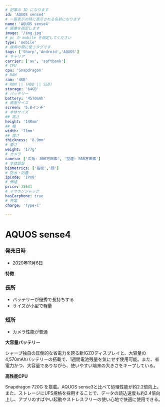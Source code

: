 ```yaml
---
# 記事の ID になります
id: 'AQUOS sense4'
# 一覧表示の時に表示される名前になります
name: 'AQUOS sense4'
# 画像を指定します
image: '/img.jpg'
# pc か mobile を指定してください
type: 'mobile'
# 検索の際に使うタグです
tags: ['Sharp','Android','AQUOS']
# キャリア
carrier: ['au', 'softbank']
# CPU
cpu: 'Snapdragon'
# RAM
ram: '4GB'
# ROM || (HDD || SSD)
storage: '64GB'
# バッテリー
battery: '4570mAh'
# 画面サイズ
screen: '5.8インチ'
# 本体サイズ
## 高さ
height: '148mm'
## 幅
width: '71mm'
## 厚さ
thickness: '8.9mm'
# 重さ
weight: '177g'
# カメラ
camera: ['広角: 800万画素', '望遠: 800万画素']
# 生体認証
biometrics: ['指紋','顔']
# 防水・防塵
ipCode: 'IPX8'
# 価格
price: 35641
# イヤホンジャック
hasEarphone: true
# 充電
charge: 'Type-C'

---
```


# AQUOS sense4

### 発売日時
- 2020年11月6日
  
**特徴**
### 長所
- バッテリーが優秀で長持ちする
- サイズが小型で軽量
### 短所
- カメラ性能が普通

**大容量バッテリー**

シャープ独自の圧倒的な省電力を誇る新IGZOディスプレイと、大容量の4,570mAhバッテリーの搭載で、1週間電池残量を気にせず使用可能。また、省電力かつ、大容量でありながら、使いやすい端末の大きさをキープしている。

**高性能CPU**

 Snapdragon 720G を搭載。AQUOS sense3と比べて処理性能が約2.2倍向上。また、ストレージにUFS規格を採用することで、データの読込速度も約2.4倍向上し、アプリのすばやい起動やストレスフリーの使い心地で快適に使用できる。


